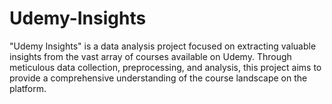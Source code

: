 # Udemy-Insights
"Udemy Insights" is a data analysis project focused on extracting valuable insights from the vast array of courses available on Udemy. Through meticulous data collection, preprocessing, and analysis, this project aims to provide a comprehensive understanding of the course landscape on the platform.

